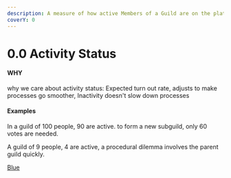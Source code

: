 ```yaml
---
description: A measure of how active Members of a Guild are on the platform.
coverY: 0
---
```


# 0.0 Activity Status

#### WHY

why we care about activity status: Expected turn out rate, adjusts to make processes go smoother, Inactivity doesn't slow down processes

#### Examples

In a guild of 100 people, 90 are active. to form a new subguild, only 60 votes are needed.

A guild of 9 people, 4 are active, a procedural dilemma involves the parent guild quickly.

[Blue](../../../blue-paper/1.9-community-governance-structure/0.0-activity-status.md)

